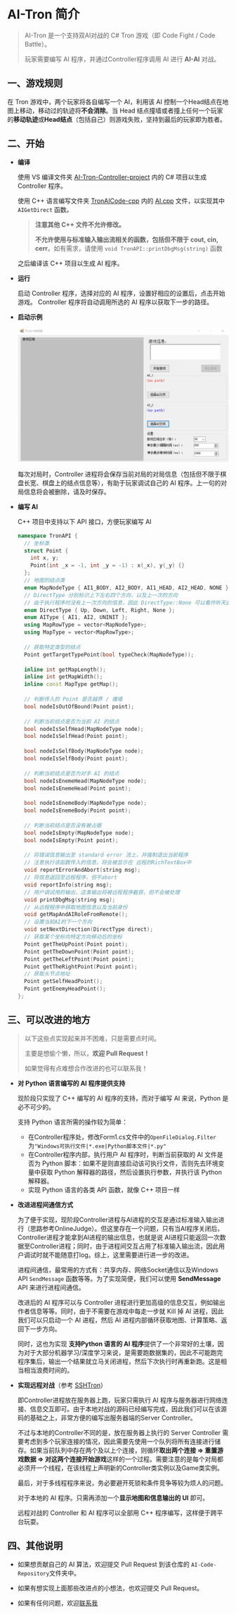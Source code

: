 # AI-Tron 简介

> AI-Tron 是一个支持双AI对战的 C# Tron 游戏（即 Code Fight / Code Battle）。
>
> 玩家需要编写 AI 程序，并通过Controller程序调用 AI 进行 **AI-AI** 对战。

## 一、游戏规则

在 Tron 游戏中，两个玩家将各自编写一个 AI，利用该 AI 控制一个Head结点在地图上移动，移动过的轨迹将**不会消除**。当 Head 结点撞墙或者撞上任何一个玩家的**移动轨迹**或**Head结点**（包括自己）则游戏失败，坚持到最后的玩家即为胜者。

## 二、开始

- **编译**

  使用 VS 编译文件夹 [AI-Tron-Controller-project](https://github.com/Kiprey/AI-Tron/tree/master/AI-Tron-Controller-project) 内的 C# 项目以生成 Controller 程序。

  使用 C++ 语言编写文件夹 [TronAICode-cpp](https://github.com/Kiprey/AI-Tron/tree/master/TronAICode-cpp) 内的 [AI.cpp](https://github.com/Kiprey/AI-Tron/blob/master/TronAICode-cpp/AI.cpp) 文件，以实现其中 `AIGetDirect` 函数。

  > **注意其他 C++ 文件不允许修改。**
  >
  > **不允许使用与标准输入输出流相关的函数，包括但不限于 cout, cin, cerr**。如有需求，请使用 `void TronAPI::printDbgMsg(string)` 函数
  
  之后编译该 C++ 项目以生成 AI 程序。
  
- **运行**

  启动 Controller 程序，选择对应的 AI 程序，设置好相应的设置后，点击开始游戏。 Controller 程序将自动调用所选的 AI 程序以获取下一步的路径。

- **启动示例**

  ![gif](screenshot.gif)

  每次对局时，Controller 进程将会保存当前对局的对局信息（包括但不限于棋盘长宽、棋盘上的结点信息等），有助于玩家调试自己的 AI 程序。上一句的对局信息将会被删除，请及时保存。

- **编写 AI**

  C++ 项目中支持以下 API 接口，方便玩家编写 AI

  ```cpp
  namespace TronAPI {
    // 坐标类
    struct Point {
      int x, y;
      Point(int _x = -1, int _y = -1) : x(_x), y(_y) {}
    };
    // 地图的结点类
    enum MapNodeType { AI1_BODY, AI2_BODY, AI1_HEAD, AI2_HEAD, NONE };
    // DirectType 分别标识上下左右四个方向，以及上一次的方向
    // 由于执行程序时没有上一次方向的信息，因此 DirectType::None 可以看作听天由命 XD
    enum DirectType { Up, Down, Left, Right, None };
    enum AIType { AI1, AI2, UNINIT };
    using MapRowType = vector<MapNodeType>;
    using MapType = vector<MapRowType>;
  
    // 获取特定类型的结点
    Point getTargetTypePoint(bool typeCheck(MapNodeType));
  
    inline int getMapLength();
    inline int getMapWidth();
    inline const MapType getMap();
  
    // 判断传入的 Point 是否越界 / 撞墙
    bool nodeIsOutOfBound(Point point);
  
    // 判断当前结点是否为当前 AI 的结点
    bool nodeIsSelfHead(MapNodeType node);
    bool nodeIsSelfHead(Point point);
  
    bool nodeIsSelfBody(MapNodeType node);
    bool nodeIsSelfBody(Point point);
  
    // 判断当前结点是否为对手 AI 的结点
    bool nodeIsEnemeHead(MapNodeType node);
    bool nodeIsEnemeHead(Point point);
  
    bool nodeIsEnemeBody(MapNodeType node);
    bool nodeIsEnemeBody(Point point);
  
    // 判断当前结点是否没有被占据
    bool nodeIsEmpty(MapNodeType node);
    bool nodeIsEmpty(Point point);
  
    // 将错误信息输出至 standard error 流上，并强制退出当前程序
    // 注意执行该函数传入的信息，将会被显示在 远程的RichTextBox中
    void reportErrorAndAbort(string msg);
    // 将信息返回至远程程序，但不abort
    void reportInfo(string msg);
    // 用户调试用的输出，这类输出将被远程程序截获，但不会被处理
    void printDbgMsg(string msg);
    // 从远程程序中获取地图信息以及当前身份
    void getMapAndAIRoleFromRemote();
    // 设置当前AI的下一个方向
    void setNextDirection(DirectType direct);
    // 获取某个坐标向特定方向移动后的坐标
    Point getTheUpPoint(Point point);
    Point getTheDownPoint(Point point);
    Point getTheLeftPoint(Point point);
    Point getTheRightPoint(Point point);
    // 获取头节点地址
    Point getSelfHeadPoint();
    Point getEnemyHeadPoint();
  };
  ```

## 三、可以改进的地方

> 以下这些点实现起来并不困难，只是需要点时间。
>
> 主要是想偷个懒，所以，**欢迎 Pull Request！**
>
> 如果觉得有点难想合作改进的也可以联系我！

- **对 Python 语言编写的 AI 程序提供支持**

  现阶段只实现了 C++ 编写的 AI 程序的支持，而对于编写 AI 来说，Python 是必不可少的。

  支持 Python 语言所需的操作较为简单：

  - 在Controller程序处，修改Form1.cs文件中的`OpenFileDialog.Filter`为`"Windows可执行文件|*.exe|Python脚本文件|*.py"`
  - 在Controller程序内部，执行用户 AI 程序时，判断当前获取的 AI 文件是否为 Python 脚本：如果不是则直接启动该可执行文件，否则先去环境变量中获取 Python 解释器的路径，然后设置执行参数，并执行该 Python 解释器。
  - 实现 Python 语言的各类 API 函数，就像 C++ 项目一样

- **改进进程间通信方式**

  为了便于实现，现阶段Controller进程与AI进程的交互是通过标准输入输出进行（思路参考OnlineJudge）。但这里存在一个问题，只有当AI程序关闭后，Controller进程才能拿到AI进程的输出信息，也就是说 AI进程只能返回一次数据至Controller进程；同时，由于进程间交互占用了标准输入输出流，因此用户调试时就不能随意打log。综上，这里需要进行进一步的改进。

  进程间通信，最常用的方式有：共享内存、网络Socket通信以及Windows API `SendMessage` 函数等等。为了实现简便，我们可以使用 **SendMessage**  API 来进行进程间通信。

  改进后的 AI 程序可以与 Controller 进程进行更加高级的信息交互，例如输出作者信息等等。同时，由于不需要在游戏中每走一步就 Kill 掉 AI 进程，因此我们可以只启动一个 AI 进程，然后 AI 进程内部循环获取地图、计算策略、返回下一步方向。

  同时，这也为实现 **支持Python 语言的 AI 程序**提供了一个非常好的土壤，因为对于大部分机器学习/深度学习来说，是需要跑数据集的，因此不可能跑完程序集后，输出一个结果就立马关闭进程，然后下次执行时再重新跑。这是相当相当浪费时间的。

- **实现远程对战**（参考 [SSHTron](https://github.com/zachlatta/sshtron)）

  即Controller进程放在服务器上跑，玩家只需执行 AI 程序与服务器进行网络连接、信息交互即可。由于本地对战的源码已经编写完成，因此我们可以在该源码的基础之上，非常方便的编写出服务器端的Server Controller。

  不过与本地的Controller不同的是，放在服务器上执行的 Server Controller 需要考虑到多个玩家连接的情况，因此需要先使用一个队列将所有连接进行储存。如果当前队列中存在两个及以上个连接，则循环**取出两个连接 => 重置游戏数据 => 对这两个连接开始游戏**这样的一个过程。需要注意的是每个对局都必须开一个线程，在该线程上声明新的Controller类实例以及Game类实例。

  最后，对于多线程程序来说，务必要避开死锁和条件竞争等较为烦人的问题。

  对于本地的 AI 程序。只需再添加一个**显示地图和信息输出的 UI** 即可。

  远程对战的 Controller 和 AI 程序可以全部用 C++ 程序编写，这样便于跨平台玩耍。

## 四、其他说明

- 如果想贡献自己的 AI 算法，欢迎提交 Pull Request 到该仓库的 `AI-Code-Repository`文件夹中。

- 如果有想实现上面那些改进点的小想法，也欢迎提交 Pull Request。

- 如果有任何问题，欢迎[联系我](mailto:Kiprey@qq.com)
